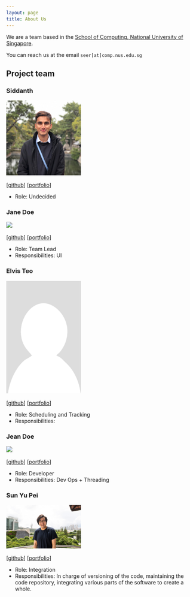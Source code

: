 ```yaml
---
layout: page
title: About Us
---
```


We are a team based in the [School of Computing, National University of Singapore](http://www.comp.nus.edu.sg).

You can reach us at the email `seer[at]comp.nus.edu.sg`

## Project team

### Siddanth

<img src="images/siddanth.png" width="200px">

[[github](https://github.com/wowsiddanth)]
[[portfolio](team/johndoe.md)]

* Role: Undecided

### Jane Doe

<img src="images/johndoe.png" width="200px">

[[github](http://github.com/johndoe)]
[[portfolio](team/johndoe.md)]

* Role: Team Lead
* Responsibilities: UI

### Elvis Teo

<img src="images/TLChicken.png" width="200px">

[[github](http://github.com/TLChicken)]
[[portfolio](team/TLChicken.md)]

* Role: Scheduling and Tracking
* Responsibilities: 

### Jean Doe

<img src="images/johndoe.png" width="200px">

[[github](http://github.com/johndoe)]
[[portfolio](team/johndoe.md)]

* Role: Developer
* Responsibilities: Dev Ops + Threading

### Sun Yu Pei

<img src="images/syoopie.png" width="200px">

[[github](http://github.com/syoopie)]
[[portfolio](team/syoopie.md)]

* Role: Integration
* Responsibilities: In charge of versioning of the code, maintaining the code repository, integrating various parts of the software to create a whole.

